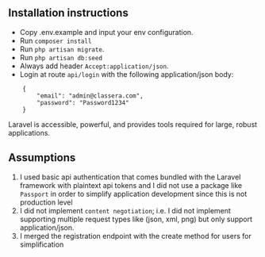## Installation instructions

- Copy .env.example and input your env configuration.
- Run `composer install`
- Run `php artisan migrate`.
- Run `php artisan db:seed`
- Always add header `Accept:application/json`.
- Login at route `api/login` with the following application/json body:
```
    {
        "email": "admin@classera.com",
        "password": "Password1234"
    }
```

Laravel is accessible, powerful, and provides tools required for large, robust applications.

## Assumptions

1. I used basic api authentication that comes bundled with the Laravel framework with plaintext api tokens and I did not use a package like `Passport` in order to simplify application development since this is not production level
2. I did not implement `content negotiation`; i.e. I did not implement supporting multiple request types like (json, xml, png) but only support application/json.
3. I merged the registration endpoint with the create method for users for simplification
